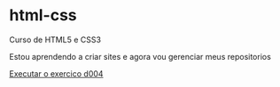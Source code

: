# html-css
Curso de HTML5 e CSS3

Estou aprendendo a criar sites e agora vou gerenciar meus repositorios

<a href="https://pablofront20.github.io/html-css/exercicios/d004/android.html">Executar o exercico d004</a>